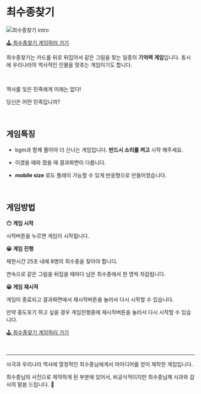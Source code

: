 # 최수종찾기

![최수종찾기 intro](https://user-images.githubusercontent.com/77730913/113555807-74fbee00-9636-11eb-903f-bd178810907d.gif)

[🕹 최수종찾기 게임하러 가기](https://main--happy-heisenberg-e6f5cf.netlify.app/)

최수종찾기는 카드를 뒤로 뒤집어서 같은 그림을 찾는 일종의 **기억력 게임**입니다. 
동시에 우리나라의 역사적인 인물을 맞추는 게임이기도 합니다.

<br>

역사를 잊은 민족에게 미래는 없다! 

당신은 어떤 민족입니까?

<br>


## 게임특징

+ bgm과 함께 풀어야 더 신나는 게임입니다. **반드시 소리를 켜고** 시작 해주세요.

+ 이겼을 때와 졌을 때 결과화면이 다릅니다.

+ **mobile size** 로도 플레이 가능할 수 있게 반응형으로 만들어졌습니다.

<br>

## 게임방법

**😶 게임 시작**

시작버튼을 누르면 게임이 시작됩니다. 


**😀 게임 진행**

제한시간 25초 내에 8명의 최수종을 찾아야 합니다.

연속으로 같은 그림을 뒤집을 때마다 남은 최수종에서 한 명씩 차감됩니다.

**😀 게임 재시작**

게임이 종료되고 결과화면에서 재시작버튼을 눌러서 다시 시작할 수 있습니다. 

만약 중도포기 하고 싶을 경우 게임진행중에 재시작버튼을 눌러서 다시 시작할 수 있습니다.

[🕹 최수종찾기 게임하러 가기](https://main--happy-heisenberg-e6f5cf.netlify.app/)

<br>

---



사극과 우리나라 역사에 열정적인 최수종님에게서 아이디어를 얻어 제작한 게임입니다.

최수종님의 사진으로 제작하게 된 부분에 있어서, 비공식적이지만 최수종님께 사과와 감사의 말씀 드립니다. 🙏

